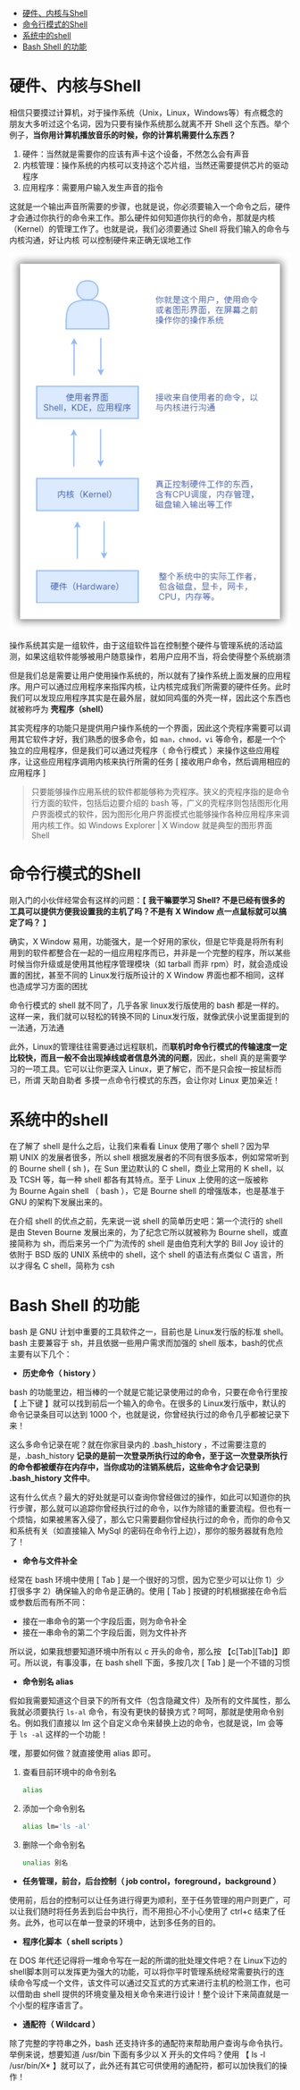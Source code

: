 <!-- TOC -->

- [硬件、内核与Shell](#%e7%a1%ac%e4%bb%b6%e5%86%85%e6%a0%b8%e4%b8%8eshell)
- [命令行模式的Shell](#%e5%91%bd%e4%bb%a4%e8%a1%8c%e6%a8%a1%e5%bc%8f%e7%9a%84shell)
- [系统中的shell](#%e7%b3%bb%e7%bb%9f%e4%b8%ad%e7%9a%84shell)
- [Bash Shell 的功能](#bash-shell-%e7%9a%84%e5%8a%9f%e8%83%bd)

<!-- /TOC -->

# 硬件、内核与Shell

相信只要摸过计算机，对于操作系统（Unix，Linux，Windows等）有点概念的朋友大多听过这个名词，因为只要有操作系统那么就离不开 Shell 这个东西。举个例子，**当你用计算机播放音乐的时候，你的计算机需要什么东西？**

1. 硬件：当然就是需要你的应该有声卡这个设备，不然怎么会有声音
2. 内核管理：操作系统的内核可以支持这个芯片组，当然还需要提供芯片的驱动程序
3. 应用程序：需要用户输入发生声音的指令

这就是一个输出声音所需要的步骤，也就是说，你必须要输入一个命令之后，硬件才会通过你执行的命令来工作。那么硬件如何知道你执行的命令，那就是内核（Kernel）的管理工作了。也就是说，我们必须要通过 Shell 将我们输入的命令与内核沟通，好让内核 可以控制硬件来正确无误地工作

![img][img@1]

操作系统其实是一组软件，由于这组软件旨在控制整个硬件与管理系统的活动监测，如果这组软件能够被用户随意操作，若用户应用不当，将会使得整个系统崩溃

但是我们总是需要让用户使用操作系统的，所以就有了操作系统上面发展的应用程序。用户可以通过应用程序来指挥内核，让内核完成我们所需要的硬件任务。此时我们可以发现应用程序其实是在最外层，就如同鸡蛋的外壳一样，因此这个东西也就被称呼为 **壳程序（shell）**

其实壳程序的功能只是提供用户操作系统的一个界面，因此这个壳程序需要可以调用其它软件才好，我们熟悉的很多命令，如 `man，chmod，vi` 等命令，都是一个个独立的应用程序，但是我们可以通过壳程序（ 命令行模式 ）来操作这些应用程序，让这些应用程序调用内核来执行所需的任务 [ 接收用户命令，然后调用相应的应用程序 ]

> 只要能够操作应用系统的软件都能够称为壳程序。狭义的壳程序指的是命令行方面的软件，包括后边要介绍的 bash 等，广义的壳程序则包括图形化用户界面模式的软件，因为图形化用户界面模式也能够操作各种应用程序来调用内核工作。如 Windows Explorer | X Window 就是典型的图形界面 Shell

# 命令行模式的Shell

刚入门的小伙伴经常会有这样的问题：【 **我干嘛要学习 Shell? 不是已经有很多的工具可以提供方便我设置我的主机了吗？不是有 X Window 点一点鼠标就可以搞定了吗？** 】

确实，X Window 易用，功能强大，是一个好用的家伙，但是它毕竟是将所有利用到的软件都整合在一起的一组应用程序而已，并非是一个完整的程序，所以某些时候当你升级或是使用其他程序管理模块（如 tarball 而非 rpm）时，就会造成设置的困扰，甚至不同的 Linux发行版所设计的 X Window 界面也都不相同，这样也造成学习方面的困扰

命令行模式的 shell 就不同了，几乎各家 linux发行版使用的 bash 都是一样的。这样一来，我们就可以轻松的转换不同的 Linux发行版，就像武侠小说里面提到的 一法通，万法通

此外，Linux的管理往往需要通过远程联机，而**联机时命令行模式的传输速度一定比较快，而且一般不会出现掉线或者信息外流的问题**，因此，shell 真的是需要学习的一项工具。它可以让你更深入 Linux，更了解它，而不是只会按一按鼠标而已，所谓 天助自助者 多摸一点命令行模式的东西，会让你对 Linux 更加亲近！

# 系统中的shell

在了解了 shell 是什么之后，让我们来看看 Linux 使用了哪个 shell？因为早期 UNIX 的发展者很多，所以 shell 根据发展者的不同有很多版本，例如常常听到的 Bourne shell ( sh )，在 Sun 里边默认的 C shell，商业上常用的 K shell，以及 TCSH 等，每一种 shell 都各有其特点。至于 Linux 上使用的这一版被称为 Bourne Again shell （ bash ），它是 Bourne shell 的增强版本，也是基准于 GNU 的架构下发展出来的。

在介绍 shell 的优点之前，先来说一说 shell 的简单历史吧：第一个流行的 shell 是由 Steven Bourne 发展出来的，为了纪念它所以就被称为 Bourne shell，或直接简称为 sh，而后来另一个广为流传的 shell 是由伯克利大学的 Bill Joy 设计的依附于 BSD 版的 UNIX 系统中的 shell，这个 shell 的语法有点类似 C 语言，所以才得名 C shell，简称为 csh

# Bash Shell 的功能

bash 是 GNU 计划中重要的工具软件之一，目前也是 Linux发行版的标准 shell。bash 主要兼容于 sh，并且依据一些用户需求而加强的 shell 版本，bash的优点主要有以下几个：

- **历史命令（ history ）**

bash 的功能里边，相当棒的一个就是它能记录使用过的命令，只要在命令行里按 【 上下键 】就可以找到前后一个输入的命令。在很多的 Linux发行版中，默认的命令记录条目可以达到 1000 个，也就是说，你曾经执行过的命令几乎都被记录下来！

这么多命令记录在呢？就在你家目录内的 .bash_history ，不过需要注意的是，.bash_history **记录的是前一次登录所执行过的命令，至于这一次登录所执行的命令都被缓存在内存中，当你成功的注销系统后，这些命令才会记录到 .bash_history 文件中**。

这有什么优点？最大的好处就是可以查询你曾经做过的操作，如此可以知道你的执行步骤，那么就可以追踪你曾经执行过的命令，以作为除错的重要流程。但也有一个烦恼，如果被黑客入侵了，那么它只需要翻你曾经执行过的命令，而你的命令又和系统有关（如直接输入 MySql 的密码在命令行上边），那你的服务器就有危险了！

- **命令与文件补全**

经常在 bash 环境中使用 [ Tab ] 是一个很好的习惯，因为它至少可以让你 1）少打很多字 2）确保输入的命令是正确的。使用 [ Tab ] 按键的时机根据接在命令后或参数后而有所不同：

- 接在一串命令的第一个字段后面，则为命令补全
- 接在一串命令的第二个字段后面，则为文件补齐

所以说，如果我想要知道环境中所有以 c 开头的命令，那么按 【c[Tab][Tab]】即可。所以说，有事没事，在 bash shell 下面，多按几次 [ Tab ] 是一个不错的习惯

- **命令别名 alias**

假如我需要知道这个目录下的所有文件（包含隐藏文件）及所有的文件属性，那么我就必须要执行 `ls-al` 命令，有没有更快的替换方式？呵呵，那就是使用命令别名。例如我们直接以 lm 这个自定义命令来替换上边的命令，也就是说，lm 会等于 `ls -al` 这样的一个功能！

嘿，那要如何做？就直接使用 alias 即可。

1. 查看目前环境中的命令别名

   ```bash
   alias
   ```

2. 添加一个命令别名
   ```bash
   alias lm='ls -al'
   ```

3. 删除一个命令别名
   ```bash
   unalias 别名
   ```

- **任务管理，前台，后台控制（ job control，foreground，background ）**

使用前，后台的控制可以让任务进行得更为顺利，至于任务管理的用户则更广，可以让我们随时将任务丢到后台中执行，而不用担心不小心使用了 ctrl+c 结束了任务。此外，也可以在单一登录的环境中，达到多任务的目的。

- **程序化脚本（ shell scripts ）**

在 DOS 年代还记得将一堆命令写在一起的所谓的批处理文件吧？在 Linux下边的 shell脚本则可以发挥更为强大的功能，可以将你平时管理系统经常需要执行的连续命令写成一个文件，该文件可以通过交互式的方式来进行主机的检测工作，也可以借助由 shell 提供的环境变量及相关命令来进行设计！整个设计下来简直就是一个小型的程序语言了。

- **通配符（ Wildcard ）**

除了完整的字符串之外，bash 还支持许多的通配符来帮助用户查询与命令执行。举例来说，想要知道 /usr/bin 下面有多少以 X 开头的文件吗？使用 【 ls -l /usr/bin/X* 】就可以了，此外还有其它可供使用的通配符，都可以加快我们的操作！

[img@1]:https://raw.githubusercontent.com/zzzzls/Images/master/Study_nodes_img/05-04_01.png